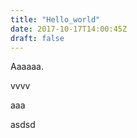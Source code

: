 ```yaml
---
title: "Hello_world"
date: 2017-10-17T14:00:45Z
draft: false
---
```


Aaaaaa.

vvvv

aaa

<!--more-->

asdsd

